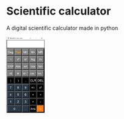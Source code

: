 # Scientific calculator
A digital scientific calculator made in python

<img src="https://github.com/Oaktale/scientific_calculator/blob/master/Screenshot.JPG" width="100">
